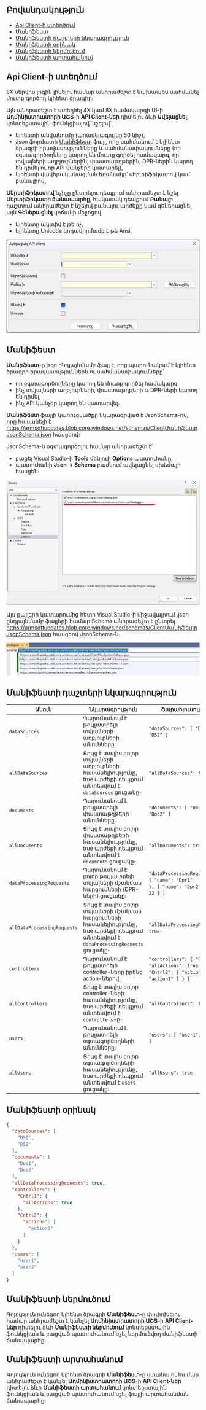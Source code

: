 
## Բովանդակություն

- [Api Client-ի ստեղծում](#api-client-ի-ստեղծում)
- [Մանիֆեստ](#մանիֆեստ)
- [Մանիֆեստի դաշտերի նկարագրություն](#մանիֆեստի-դաշտերի-նկարագրություն)
- [Մանիֆեստի օրինակ](#մանիֆեստի-օրինակ)
- [Մանիֆեստի ներմուծում](#մանիֆեստի-ներմուծում)
- [Մանիֆեստի արտահանում](#մանիֆեստի-արտահանում)

## Api Client-ի ստեղծում

8X սերվիս լոգին լինելու համար անհրաժեշտ է նախապես սահմանել մուտք գործող կլիենտ ծրագիր։

Այն անհրաժեշտ է ստեղծել 4X կամ 8X համակարգի UI-ի **Ադմինիստրատորի ԱՇՏ**-ի **API Client-ներ** դիտելու ձևի **Ավելացնել** կոնտեքստային ֆունկցիայով՝ նշելով`
* կլիենտի անվանումը (առավելագույնը 50 նիշ),
* Json ֆորմատի [Մանիֆեստ](#Մանիֆեստ) ֆայլ, որը սահմանում է կլիենտ ծրագրի իրավասությունները և սահմանափակումները (որ օգտագործողները կարող են մուտք գործել համակարգ, 
որ տվյալների աղբյուրներին, փաստաթղթերին, DPR-ներին կարող են դիմել ու որ API կանչերը կատարել),
* կլիենտի վավերականացման եղանակը՝ սերտիֆիկատով կամ բանալիով,

**Սերտիֆիկատով** նշիչը ընտրելու դեպքում անհրաժեշտ է նշել **Սերտիֆիկատի ճանապարհը**, հակառակ դեպքում **Բանալի** դաշտում անհրաժեշտ է նշելով բանալու արժեքը կամ գեներացնել այն **Գեներացնել** կոճակի միջոցով։

* կլիենտը ակտիվ է թե ոչ,
* կլիենտը Unicode կոդավորմամբ է թե Ansi:

![api_client_add](../images/api_client_add.png)

## Մանիֆեստ 

**Մանիֆեստ**-ը json ընդլայնմամբ ֆայլ է, որը պարունակում է կլիենտ ծրագրի իրավասություններն ու սահմանափակումները՝ 
* որ օգտագործողները կարող են մուտք գործել համակարգ, 
* ինչ տվյալների աղբյուրների, փաստաթղթերի և DPR-ների կարող են դիմել,
* ինչ API կանչեր կարող են կատարվել։

**Մանիֆեստ** ֆայլի կառուցվածքը նկարագրված է JsonSchema-ով, որը հասանելի է https://armsoftupdates.blob.core.windows.net/schemas/ClientՄանիֆեստJsonSchema.json հասցեով։

JsonSchema-ն օգտագործելու համար անհրաժեշտ է՝
* բացել Visual Studio-ի **Tools** մենյուի **Options** պատուհանը,
* պատուհանի **Json -> Schema** բաժնում ավելացնել սխեմայի հասցեն։

![options_json_schema_add](../images/options_json_schema_add.png)

Այս քայլերի կատարումից հետո Visual Studio-ի միջավայրում .json ընդլայնմամբ ֆայլերի համար Schema անհրաժեշտ է ընտրել https://armsoftupdates.blob.core.windows.net/schemas/ClientՄանիֆեստJsonSchema.json հասցեով JsonSchema-ն։

![json_schema_apply](../images/json_schema_apply.png)

## Մանիֆեստի դաշտերի նկարագրություն

| Անուն                      | Նկարագրություն                                                                                                   | Շարահյուսություն                                                                                                                                          |
|----------------------------|----------------------------------------------------------------------------------------------------------------|----------------------------------------------------------------------------------------------------------------------------------------------------------|
| `dataSources`             | Պարունակում է թույլատրելի տվյալների աղբյուրների անունները:                                                       | `"dataSources": [ "DS1", "DS2" ]`                                                                                                                        |
| `allDataSources`          | Ցույց է տալիս բոլոր տվյալների աղբյուրների հասանելիությունը, true արժեքի դեպքում անտեսվում է `dataSources` ցուցակը։ | `"allDataSources": true`                                                                                                                                 |
| `documents`               | Պարունակում է թույլատրելի փաստաթղթերի անունները:                                                                | `"documents": [ "Doc1", "Doc2" ]`                                                                                                                        |
| `allDocuments`            | Ցույց է տալիս բոլոր փաստաթղթերի հասանելիությունը, true արժեքի դեպքում անտեսվում է `documents` ցուցակը։           | `"allDocuments": true`                                                                                                                                   |
| `dataProcessingRequests`  | Պարունակում է բոլոր թույլատրելի տվյալների մշակման հարցումների (DPR-ների) ցուցակը։                                            | `"dataProcessingRequests": [ { "name": "Dpr1", "type": 21 }, { "name": "Dpr2", "type": 22 } ]`                                                           |
| `allDataProcessingRequests` | Ցույց է տալիս բոլոր տվյալների մշակման հարցումների հասանելիությունը, true արժեքի դեպքում անտեսվում է `dataProcessingRequests` ցուցակը։ | `"allDataProcessingRequests": true`                                                                                                                      |
| `controllers`             | Պարունակում է թույլատրելի controller-ները իրենց action-ներով:                                                    | `"controllers": { "Cntrl1": { "allActions": true }, "Cntrl2": { "actions": [ "action1" ] } }`                                                            |
| `allControllers`          | Ցույց է տալիս բոլոր controller-ների հասանելիությունը, true արժեքի դեպքում անտեսվում է `controllers`-ը։           | `"allControllers": true`                                                                                                                                 |
| `users`                   | Պարունակում է թույլատրելի օգտագործողների անունները:                                                              | `"users": [ "user1", "user2" ]`                                                                                                                          |
| `allUsers`                | Ցույց է տալիս բոլոր օգտագործողների հասանելիությունը, true արժեքի դեպքում անտեսվում է `users` ցուցակը։             | `"allUsers": true`                                                                                                                                       |

## Մանիֆեստի օրինակ

```json
{
  "dataSources": [
    "DS1",
    "DS2"
  ],
  "documents": [
    "Doc1",
    "Doc2"
  ],
  "allDataProcessingRequests": true,
  "controllers": {
    "Cntrl1": {
      "allActions": true
    },
    "Cntrl2": {
      "actions": [
        "action1"
      ]
    }
  },
  "users": [
    "user1",
    "user2"
  ]
}
```
## Մանիֆեստի ներմուծում

Գոյություն ունեցող կլիենտ ծրագրի **Մանիֆեստ**-ը փոփոխելու համար անհրաժեշտ է կանչել **Ադմինիստրատորի ԱՇՏ**-ի **API Client-ներ** դիտելու ձևի **Մանիֆեստի ներմուծում** կոնտեքստային ֆունկցիան և բացված պատուհանում նշել ներմուծվող մանիֆեստի ճանապարհը։

## Մանիֆեստի արտահանում

Գոյություն ունեցող կլիենտ ծրագրի **Մանիֆեստ**-ը ստանալու համար անհրաժեշտ է կանչել **Ադմինիստրատորի ԱՇՏ**-ի **API Client-ներ** դիտելու ձևի **Մանիֆեստի արտահանում** կոնտեքստային ֆունկցիան և բացված պատուհանում նշել ֆայլի արտահանման ճանապարհը։